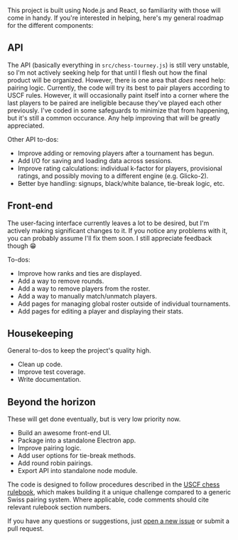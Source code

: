 This project is built using Node.js and React, so familiarity with those will come in handy. If you're interested in helping, here's my general roadmap for the different components:

## API

The API (basically everything in `src/chess-tourney.js`) is still very unstable, so I'm not actively seeking help for that until I flesh out how the final product will be organized. However, there is one area that *does* need help: pairing logic. Currently, the code will try its best to pair players according to USCF rules. However, it will occasionally paint itself into a corner where the last players to be paired are ineligible because they've played each other previously. I've coded in some safeguards to minimize that from happening, but it's still a common occurance. Any help improving that will be greatly appreciated.

Other API to-dos:

- Improve adding or removing players after a tournament has begun.
- Add I/O for saving and loading data across sessions.
- Improve rating calculations: individual k-factor for players, provisional ratings, and possibly moving to a different engine (e.g. Glicko-2).
- Better bye handling: signups, black/white balance, tie-break logic, etc.

## Front-end

The user-facing interface currently leaves a lot to be desired, but I'm actively making significant changes to it. If you notice any problems with it, you can probably assume I'll fix them soon. I still appreciate feedback though 😁

To-dos:

- Improve how ranks and ties are displayed.
- Add a way to remove rounds.
- Add a way to remove players from the roster.
- Add a way to manually match/unmatch players.
- Add pages for managing  global roster outside of individual tournaments.
- Add pages for editing a player and displaying their stats.

## Housekeeping

General to-dos to keep the project's quality high.

- Clean up code.
- Improve test coverage.
- Write documentation.

## Beyond the horizon

These will get done eventually, but is very low priority now.

- Build an awesome front-end UI.
- Package into a standalone Electron app.
- Improve pairing logic.
- Add user options for tie-break methods.
- Add round robin pairings.
- Export API into standalone node module.


The code is designed to follow procedures described in the [USCF chess rulebook](http://www.uschess.org/content/view/7752/369/), which makes building it a unique challenge compared to a generic Swiss pairing system. Where applicable, code comments should cite relevant rulebook section numbers.

If you have any questions or suggestions, just [open a new issue](https://github.com/johnridesabike/chessahoochee/issues) or submit a pull request.